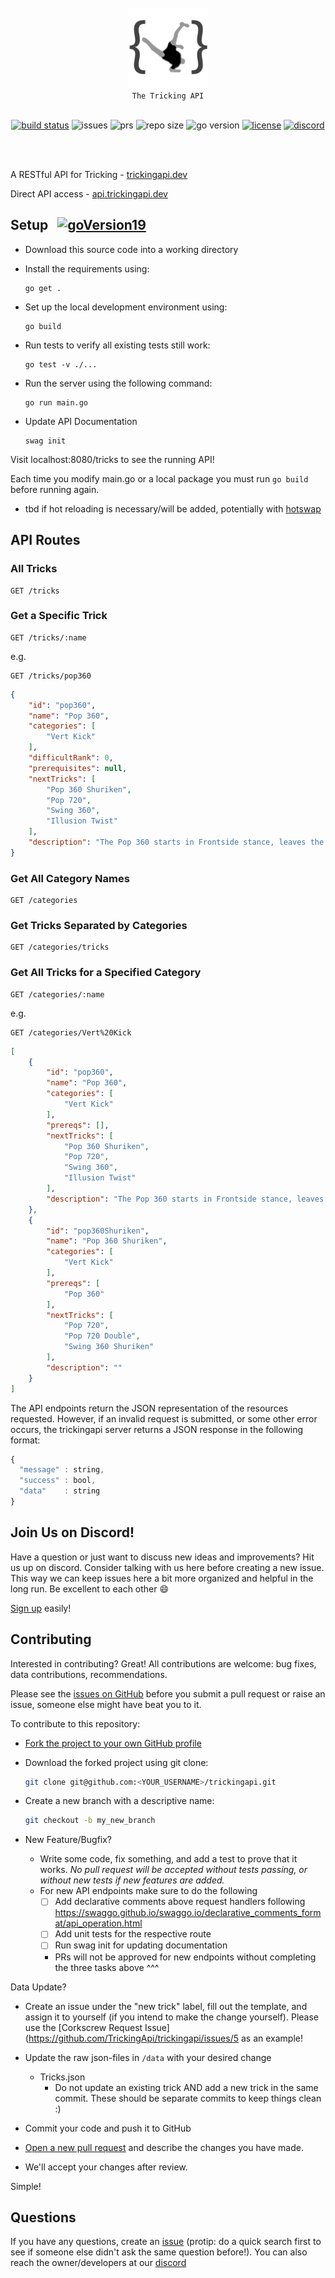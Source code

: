 <br/>

<div align="center">

<img src='./trickingAPILogo.png' width='128' height='128'>
<br/>
<code>The Tricking API</code>
<br/>
<br/>

[![build status](https://img.shields.io/circleci/build/github/TrickingApi/trickingapi)](https://circleci.com/gh/TrickingApi/trickingapi)
![issues](https://img.shields.io/github/issues/TrickingApi/trickingapi)
![prs](https://img.shields.io/github/issues-pr/TrickingApi/trickingapi)
![repo size](https://img.shields.io/github/repo-size/TrickingApi/trickingapi)
![go version](https://img.shields.io/github/go-mod/go-version/TrickingApi/trickingapi)
[![license](https://img.shields.io/github/license/TrickingApi/trickingapi)](https://github.com/TrickingApi/trickingapi/blob/main/LICENSE.md)
[![discord](https://img.shields.io/discord/1061481749894418533)](https://discord.gg/7r99xBX6eU)

<br/>

</div>

<br/>

A RESTful API for Tricking - [trickingapi.dev](https://trickingapi.dev)

Direct API access - [api.trickingapi.dev](https://api.trickingapi.dev)

## Setup &nbsp; [![goVersion19](https://img.shields.io/github/go-mod/go-version/TrickingApi/trickingapi)](https://go.dev/doc/tutorial/web-service-gin)
- Download this source code into a working directory

- Install the requirements using:
  ```
  go get .
  ```

- Set up the local development environment using:
  ```
  go build
  ```
  
- Run tests to verify all existing tests still work:
  ```
  go test -v ./...
  ```

- Run the server using the following command:
  ```
  go run main.go
  ```
  
- Update API Documentation
  ```
  swag init
  ```
  
Visit localhost:8080/tricks to see the running API! 

Each time you modify main.go or a local package you must run ```go build``` before running again. 
- tbd if hot reloading is necessary/will be added, potentially with [hotswap](https://github.com/edwingeng/hotswap)

## API Routes

### All Tricks
```http
GET /tricks
```

### Get a Specific Trick
```http
GET /tricks/:name
```

e.g.

```http
GET /tricks/pop360
```
```json
{
    "id": "pop360",
    "name": "Pop 360",
    "categories": [
        "Vert Kick"
    ],
    "difficultRank": 0,
    "prerequisites": null,
    "nextTricks": [
        "Pop 360 Shuriken",
        "Pop 720",
        "Swing 360",
        "Illusion Twist"
    ],
    "description": "The Pop 360 starts in Frontside stance, leaves the ground off of both feet, rotates 180° in the air, then lands and finishes with an outside crescent kick towards the target and lands in turbo (both feet). This trick is also a hyper, because Pop 180 Hook (TKT) is not often used in tricking. This trick is vitally important for Illusion Twist and other similar tricks that end in turbo."
}
```

### Get All Category Names
```http
GET /categories
```

### Get Tricks Separated by Categories
```http
GET /categories/tricks
```

### Get All Tricks for a Specified Category
```http
GET /categories/:name
```

e.g.
```http
GET /categories/Vert%20Kick
```

```json
[
    {
        "id": "pop360",
        "name": "Pop 360",
        "categories": [
            "Vert Kick"
        ],
        "prereqs": [],
        "nextTricks": [
            "Pop 360 Shuriken",
            "Pop 720",
            "Swing 360",
            "Illusion Twist"
        ],
        "description": "The Pop 360 starts in Frontside stance, leaves the ground off of both feet, rotates 180° in the air, then lands and finishes with an outside crescent kick towards the target and lands in turbo (both feet). This trick is also a hyper, because Pop 180 Hook (TKT) is not often used in tricking. This trick is vitally important for Illusion Twist and other similar tricks that end in turbo."
    },
    {
        "id": "pop360Shuriken",
        "name": "Pop 360 Shuriken",
        "categories": [
            "Vert Kick"
        ],
        "prereqs": [
            "Pop 360"
        ],
        "nextTricks": [
            "Pop 720",
            "Pop 720 Double",
            "Swing 360 Shuriken"
        ],
        "description": ""
    }
]
```


The API endpoints return the JSON representation of the resources requested. However, if an invalid request is submitted, or some other error occurs,
the trickingapi server returns a JSON response in the following format:

```javascript
{
  "message" : string,
  "success" : bool,
  "data"    : string
}
```


## Join Us on Discord!

Have a question or just want to discuss new ideas and improvements? Hit us up on discord.
Consider talking with us here before creating a new issue. 
This way we can keep issues here a bit more organized and helpful in the long run. Be excellent to each other :smile:

[Sign up](https://discord.gg/T588bdSVKU) easily!

## Contributing
Interested in contributing? Great! 
All contributions are welcome: bug fixes, data contributions, recommendations.

Please see the [issues on GitHub](https://github.com/TrickingApi/trickingapi/issues) before you submit a pull request or raise an issue, someone else might have beat you to it.

To contribute to this repository:

- [Fork the project to your own GitHub profile](https://help.github.com/articles/fork-a-repo/)

- Download the forked project using git clone:

    ```sh
    git clone git@github.com:<YOUR_USERNAME>/trickingapi.git
    ```

- Create a new branch with a descriptive name:

    ```sh
    git checkout -b my_new_branch
    ```

- New Feature/Bugfix?
  - Write some code, fix something, and add a test to prove that it works. *No pull request will be accepted without tests passing, or without new tests if new features are added.*
  - For new API endpoints make sure to do the following
    - [ ] Add declarative comments above request handlers following https://swaggo.github.io/swaggo.io/declarative_comments_format/api_operation.html
    - [ ] Add unit tests for the respective route
    - [ ] Run swag init for updating documentation
    - PRs will not be approved for new endpoints without completing the three tasks above ^^^


Data Update?
- Create an issue under the "new trick" label, fill out the template, and assign it to yourself (if you intend to make the change yourself). Please use the [Corkscrew Request Issue](https://github.com/TrickingApi/trickingapi/issues/5 as an example! 

- Update the raw json-files in ```/data``` with your desired change
  - Tricks.json
     - Do not update an existing trick AND add a new trick in the same commit. These should be separate commits to keep things clean :)

- Commit your code and push it to GitHub

- [Open a new pull request](https://help.github.com/articles/creating-a-pull-request/) and describe the changes you have made.

- We'll accept your changes after review.

Simple!

## Questions
If you have any questions, create an [issue](issue) (protip: do a quick search first to see if someone else didn't ask the same question before!).
You can also reach the owner/developers at our [discord](https://discord.gg/T588bdSVKU)
